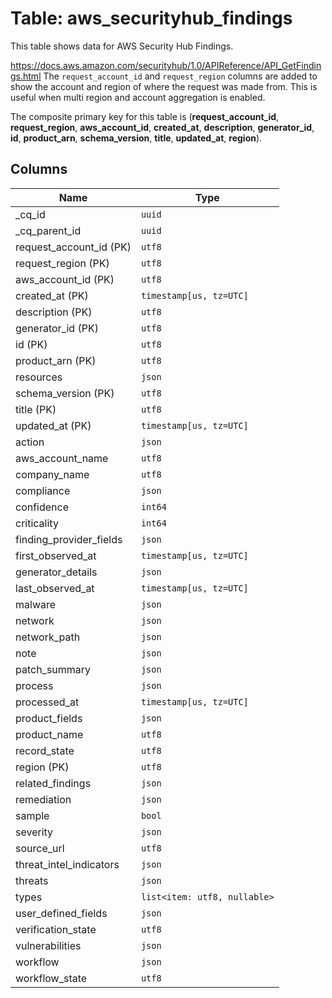 # Table: aws_securityhub_findings

This table shows data for AWS Security Hub Findings.

https://docs.aws.amazon.com/securityhub/1.0/APIReference/API_GetFindings.html
The `request_account_id` and `request_region` columns are added to show the account and region of where the request was made from.
This is useful when multi region and account aggregation is enabled.

The composite primary key for this table is (**request_account_id**, **request_region**, **aws_account_id**, **created_at**, **description**, **generator_id**, **id**, **product_arn**, **schema_version**, **title**, **updated_at**, **region**).

## Columns

| Name          | Type          |
| ------------- | ------------- |
|_cq_id|`uuid`|
|_cq_parent_id|`uuid`|
|request_account_id (PK)|`utf8`|
|request_region (PK)|`utf8`|
|aws_account_id (PK)|`utf8`|
|created_at (PK)|`timestamp[us, tz=UTC]`|
|description (PK)|`utf8`|
|generator_id (PK)|`utf8`|
|id (PK)|`utf8`|
|product_arn (PK)|`utf8`|
|resources|`json`|
|schema_version (PK)|`utf8`|
|title (PK)|`utf8`|
|updated_at (PK)|`timestamp[us, tz=UTC]`|
|action|`json`|
|aws_account_name|`utf8`|
|company_name|`utf8`|
|compliance|`json`|
|confidence|`int64`|
|criticality|`int64`|
|finding_provider_fields|`json`|
|first_observed_at|`timestamp[us, tz=UTC]`|
|generator_details|`json`|
|last_observed_at|`timestamp[us, tz=UTC]`|
|malware|`json`|
|network|`json`|
|network_path|`json`|
|note|`json`|
|patch_summary|`json`|
|process|`json`|
|processed_at|`timestamp[us, tz=UTC]`|
|product_fields|`json`|
|product_name|`utf8`|
|record_state|`utf8`|
|region (PK)|`utf8`|
|related_findings|`json`|
|remediation|`json`|
|sample|`bool`|
|severity|`json`|
|source_url|`utf8`|
|threat_intel_indicators|`json`|
|threats|`json`|
|types|`list<item: utf8, nullable>`|
|user_defined_fields|`json`|
|verification_state|`utf8`|
|vulnerabilities|`json`|
|workflow|`json`|
|workflow_state|`utf8`|